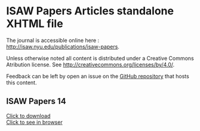 # ISAW Papers Articles standalone XHTML file


The journal is accessible online here : <a href="http://isaw.nyu.edu/publications/isaw-papers">http://isaw.nyu.edu/publications/isaw-papers</a>.

Unless otherwise noted all content is distributed under a Creative Commons Atribution license. See <a href="http://creativecommons.org/licenses/by/4.0/">http://creativecommons.org/licenses/by/4.0/</a>.

Feedback can be left by open an issue on the <a href="https://github.com/fmezard/isaw-papers-awdl/">GitHub repository</a> that hosts this content.

ISAW Papers 14  
---
<a href='14/isaw-papers-14-offprint.xhtml' download>Click to download</a>  
<a href='14/isaw-papers-14-offprint.xhtml'>Click to see in browser</a>

